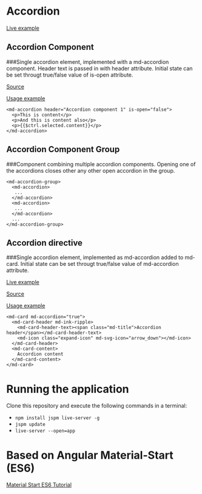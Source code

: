 # Accordion

[Live example](http://pepa.azurewebsites.net/app/)

## Accordion Component

###Single accordion element, implemented with a md-accordion component. Header text is passed in with header attribute. Initial state can be set througt true/false value of is-open attribute.

[Source](https://github.com/gregor-srdic/material-start/blob/master/app/src/accordion/accordion-group-component.js)

[Usage example](https://github.com/gregor-srdic/material-start/blob/master/app/src/users/components/details/UserDetails.html)

```
<md-accordion header="Accordion component 1" is-open="false">
  <p>This is content</p>
  <p>And this is content also</p>
  <p>{{$ctrl.selected.content}}</p>
</md-accordion>
```

## Accordion Component Group

###Component combining multiple accordion components. Opening one of the accordions closes other any other open accordion in the group. 

```
<md-accordion-group>
  <md-accordion>
   ...
  </md-accordion>
  <md-accordion>
   ...
  </md-accordion>
  ...
</md-accordion-group>
```

## Accordion directive

###Single accordion element, implemented as md-accordion added to md-card. Initial state can be set througt true/false value of md-accordion attribute.

[Live example](http://pepa.azurewebsites.net/app/)

[Source](https://github.com/gregor-srdic/material-start/blob/master/app/src/accordion/accordion-directive.js)

[Usage example](https://github.com/gregor-srdic/material-start/blob/master/app/src/users/components/details/UserDetails.html)

```
<md-card md-accordion="true">
  <md-card-header md-ink-ripple>
    <md-card-header-text><span class="md-title">Accordion header</span></md-card-header-text>
    <md-icon class="expand-icon" md-svg-icon="arrow_down"></md-icon>
  </md-card-header>
  <md-card-content>
    Accordion content
  </md-card-content>
</md-card>
```


# Running the application
Clone this repository and execute the following commands in a terminal:

* `npm install jspm live-server -g`
* `jspm update`
* `live-server --open=app`

# Based on Angular Material-Start (ES6)
[Material Start ES6 Tutorial](https://github.com/angular/material-start/tree/es6-tutorial)